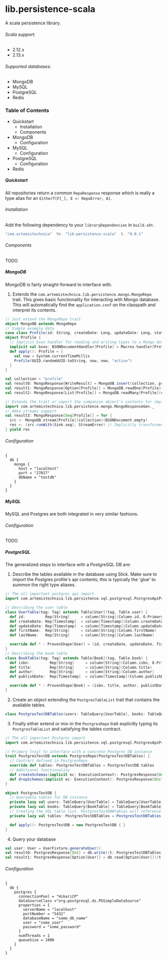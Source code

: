 # lib.persistence-scala
A scala persistence library.

###### Scala support:
* 2.12.x
* 2.13.x

###### Supported databases:
* MongoDB
* MySQL
* PostgreSQL
* Redis

### Table of Contents
* Quickstart
  * Installation
  * Components
* MongoDB
  * Configuration
* MySQL
  * Configuration
* PostgreSQL
  * Configuration
* Redis


##### Quickstart

All repositories return a common `RepoResponse` response which is really a type alias for an `EitherT[F[_], E <: RepoError, A]`.

###### Installation
Add the following dependency to your `libraryDependencies` in `build.sbt`.

```scala
"com.artemistechnica"  %%  "lib-persistence-scala"  %  "0.0.1"
```

###### Components
TODO

##### MongoDB

MongoDB is fairly straight-forward to interface with.

1. Extends the `com.artemistechnica.lib.persistence.mongo.MongoRepo` trait. This gives basic functionality for interacting with Mongo database. This will automatically find the `application.conf` on the classpath and interpret its contents.
```scala
// Just extend the MongoRepo trait
object MongoDB extends MongoRepo
// Simple example data
case class Profile(id: String, createDate: Long, updateDate: Long, status: String)
object Profile {
  // Implicit bson handler for reading and writing types to a Mongo database.
  implicit val bson: BSONDocumentHandler[Profile] = Macros.handler[Profile]
  def apply(): Profile = {
    val now = System.currentTimeMillis
    Profile(UUID.randomUUID.toString, now, now, "active")
  }
}

val collection = "profile"
val result0: MongoResponse[WriteResult] = MongoDB.insert(collection, profile)
val result1: MongoResponse[Option[Profile]] = MongoDB.readOne[Profile](collection)(BSONDocument("_id" -> profile.id))
val result2: MongoResponse[List[Profile]] = MongoDB.readMany[Profile](collection)(BSONDocument("status" -> "active"))

// Extends the trait or import the companion object's contents for implicit Tuple[T, ResponseError] to MongoResponse[T] transformations
import com.artemistechnica.lib.persistence.mongo.MongoResponseGen._
// Akka streams support
val result3: MongoResponse[Seq[Profile]] = for {
  src <- MongoDB.stream[Profile](collection)(BSONDocument.empty)
  res <- (src.runWith(Sink.seq), StreamError) // Implicitly transformed
} yield res
```

###### Configuration
```hocon
{
  db {
    mongo {
      host = "localhost"
      port = "27017"
      dbName = "testdb"
    }
  }
}
```

##### MySQL

MySQL and Postgres are both integrated in very similar fashions.

###### Configuration
TODO

##### PostgreSQL

The generalized steps to interface with a PostgreSQL DB are:
1. Describe the tables available in the database using Slick. Make sure to import the Postgres profile's api contents; this is typically the 'glue' to summon the right type aliases.
```scala
// The all important postgres api import
import com.artemistechnica.lib.persistence.sql.postgresql.PostgresApiProfile.api._
```
```scala
// Describing the user table
class UserTable(tag: Tag) extends Table[User](tag, Table.user) {
  def id:         Rep[String]     = column[String](Column.id, O.PrimaryKey)
  def createDate: Rep[Timestamp]  = column[Timestamp](Column.createDate)
  def updateDate: Rep[Timestamp]  = column[Timestamp](Column.updateDate)
  def firstName:  Rep[String]     = column[String](Column.firstName)
  def lastName:   Rep[String]     = column[String](Column.lastName)

  override def * : ProvenShape[User] = (id, createDate, updateDate, firstName, lastName).mapTo[User]
}
// Describing the book table
class BookTable(tag: Tag) extends Table[Book](tag, Table.book) {
  def isbn:         Rep[String]     = column[String](Column.isbn, O.PrimaryKey)
  def title:        Rep[String]     = column[String](Column.title)
  def author:       Rep[String]     = column[String](Column.author)
  def publishDate:  Rep[Timestamp]  = column[Timestamp](Column.publishDate)

  override def * : ProvenShape[Book] = (isbn, title, author, publishDate).mapTo[Book]
}
```
2. Create an object extending the ```PostgresTableList``` trait that contains the available tables.
```scala
class PostgresTestDBTables(users: TableQuery[UserTable], books: TableQuery[BookTable]) extends PostgresTableList
```
3. Finally either extend or mix-in the ```PostgresRepo``` trait explicitly typing its ```PostgresTableList``` and satisfying the tables contract.
```scala
// The all important Postgres import
import com.artemistechnica.lib.persistence.sql.postgresql.PostgresApiProfile.api._

// Primary trait to interface with a concrete Postgres DB instance
trait PostgresTestDB extends PostgresRepo[PostgresTestDBTables] {
  // Contract defined in PostgresRepo
  override def tables: PostgresTestDBTables = PostgresTestDB.tables
  // Additional functionality
  def createSchemas(implicit ec: ExecutionContext): PostgresResponse[Unit] = run(DBIO.seq(tables.asList.map(_.schema.createIfNotExists): _*))
  def dropSchemas(implicit ec: ExecutionContext): PostgresResponse[Unit] = run(DBIO.seq(tables.asList.map(_.schema.dropIfExists): _*))
}

object PostgresTestDB {
  // Queryable tables for DB instance
  private lazy val users: TableQuery[UserTable] = TableQuery[UserTable]
  private lazy val books: TableQuery[BookTable] = TableQuery[BookTable]
  // Creating the SQL table list. PostgresTestDB#tables will reference this
  private lazy val tables: PostgresTestDBTables = PostgresTestDBTables(users, books)

  def apply(): PostgresTestDB = new PostgresTestDB { }
}
```
4. Query your database
```scala
val user: User = UserFixture.generateUser()
val result0: PostgresResponse[Int] = db.write((t: PostgresTestDBTables) => t.users += user)
val result1: PostgresResponse[Option[User]] = db.read[Option[User]]((t: PostgresTestDBTables) => t.users.filter(_.id === user.id).result.headOption)
```


###### Configuration
```hocon
{
  db {
    postgres {
      connectionPool = "HikariCP"
      dataSourceClass ="org.postgresql.ds.PGSimpleDataSource"
      properties = {
        serverName = "localhost"
        portNumber = "5432"
        databaseName = "some_db_name"
        user = "some_user"
        password = "some_password"
      }
      numThreads = 1
      queueSize = 1000
    }
  }
}
```